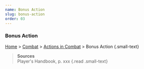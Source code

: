 ```yaml
---
name: Bonus Action
slug: bonus-action
order: 03
---
```

### Bonus Action
[Home](dm-operations-center) > [Combat](combat) > [Actions in Combat](actions-in-combat) > Bonus Action {.small-text}

> **Sources** <br/>
> Player's Handbook, p. xxx
{.read .small-text}